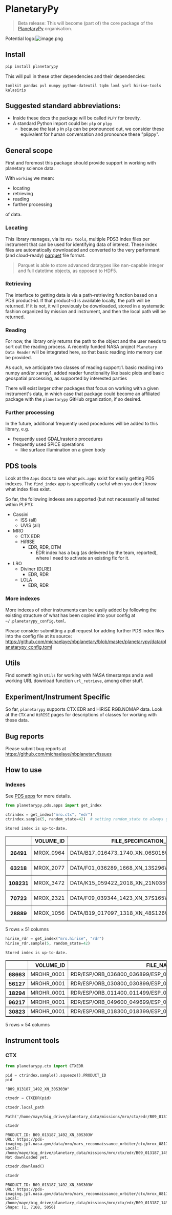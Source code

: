 # PlanetaryPy
> Beta release: This will become (part of) the core package of the <a href='https://planetarypy.org/'>PlanetaryPy</a> organisation.


Potential logo:![image.png](images/epilup_with_python_logo_with_axis.png)

## Install

```bash
pip install planetarypy
```

This will pull in these other dependencies and their dependencies:

`tomlkit pandas pvl numpy python-dateutil tqdm lxml yarl hirise-tools kalasiris`


## Suggested standard abbreviations: 
* Inside these docs the package will be called `PLPY` for brevity.
* A standard Python import could be: `plp` or `plpy`
  * because the last `p` in `plp` can be pronounced out, we consider these equivalent for human conversation and pronounce these "plippy".

## General scope

First and foremost this package should provide support in working with planetary science data.

With `working` we mean:

* locating
* retrieving
* reading
* further processing

of data.

### Locating
This library manages, via its `PDS tools`, multiple PDS3 index files per instrument that can be used for identifying data of interest.
These index files are automatically downloaded and converted to the very performant (and cloud-ready) [parquet](https://pandas.pydata.org/pandas-docs/stable/reference/api/pandas.read_parquet.html) file format.
> Parquet is able to store advanced datatypes like nan-capable integer and full datetime objects, as opposed to HDF5.

### Retrieving

The interface to getting data is via a path-retrieving function based on a PDS product-id.
If that product-id is available locally, the path will be returned.
If it is not, it will previously be downloaded, stored in a systematic fashion organized by mission and instrument, and then the local path will be returned.

### Reading
For now, the library only returns the path to the object and the user needs to sort out the reading process.
A recently funded NASA project `Planetary Data Reader` will be integrated here, so that basic reading into memory can be provided.

As such, we anticipate two classes of reading support:1. basic reading into numpy and/or xarray1. added reader functionality like basic plots and basic geospatial processing, as supported by interested parties

There will exist larger other packages that focus on working with a given instrument's data, in which case that package could become an affiliated package with the `planetarypy` GitHub organization, if so desired.

### Further processing
In the future, additional frequently used procedures will be added to this library, e.g.
* frequently used GDAL/rasterio procedures
* frequently used SPICE operations
  * like surface illumination on a given body

## PDS tools

Look at the `Apps` docs to see what `pds.apps` exist for easily getting PDS indexes.
The `find_index` app is specifically useful when you don't know what index files exist.

So far, the following indexes are supported (but not necessarily all tested within PLPY):

* Cassini
  * ISS (all)
  * UVIS (all)
* MRO
  * CTX
      EDR
  * HiRISE
    * EDR, RDR, DTM
      * EDR index has a bug (as delivered by the team, reported), where I need to activate an existing fix for it.
* LRO
  * Diviner (DLRE)
    * EDR, RDR
  * LOLA
    * EDR, RDR
    
### More indexes
More indexes of other instruments can be easily added by following the existing structure of what has been copied into your config at `~/.planetarypy_config.toml`.

Please consider submitting a pull request for adding further PDS index files into the config file at its source: https://github.com/michaelaye/nbplanetary/blob/master/planetarypy/data/planetarypy_config.toml

## Utils
Find something in `Utils` for working with NASA timestamps and a well working URL download function `url_retrieve`, among other stuff.

## Experiment/Instrument Specific

So far, `planetarypy` supports CTX EDR and HiRISE RGB.NOMAP data.
Look at the `CTX` and `HiRISE` pages for descriptions of classes for working with these data.

## Bug reports

Please submit bug reports at https://github.com/michaelaye/nbplanetary/issues

## How to use

### Indexes

See [PDS apps](02c_pds.apps.ipynb) for more details.

```python
from planetarypy.pds.apps import get_index
```

```python
ctrindex = get_index("mro.ctx", "edr")
ctrindex.sample(5, random_state=42)  # setting random_state to always get same files for docs
```

    Stored index is up-to-date.





<div>
<style scoped>
    .dataframe tbody tr th:only-of-type {
        vertical-align: middle;
    }

    .dataframe tbody tr th {
        vertical-align: top;
    }

    .dataframe thead th {
        text-align: right;
    }
</style>
<table border="1" class="dataframe">
  <thead>
    <tr style="text-align: right;">
      <th></th>
      <th>VOLUME_ID</th>
      <th>FILE_SPECIFICATION_NAME</th>
      <th>ORIGINAL_PRODUCT_ID</th>
      <th>PRODUCT_ID</th>
      <th>IMAGE_TIME</th>
      <th>INSTRUMENT_ID</th>
      <th>INSTRUMENT_MODE_ID</th>
      <th>LINE_SAMPLES</th>
      <th>LINES</th>
      <th>SPATIAL_SUMMING</th>
      <th>...</th>
      <th>SUB_SOLAR_LATITUDE</th>
      <th>SUB_SPACECRAFT_LONGITUDE</th>
      <th>SUB_SPACECRAFT_LATITUDE</th>
      <th>SOLAR_DISTANCE</th>
      <th>SOLAR_LONGITUDE</th>
      <th>LOCAL_TIME</th>
      <th>IMAGE_SKEW_ANGLE</th>
      <th>RATIONALE_DESC</th>
      <th>DATA_QUALITY_DESC</th>
      <th>ORBIT_NUMBER</th>
    </tr>
  </thead>
  <tbody>
    <tr>
      <th>26491</th>
      <td>MROX_0964</td>
      <td>DATA/B17_016473_1740_XN_06S018W.IMG</td>
      <td>4A_04_1050062800</td>
      <td>B17_016473_1740_XN_06S018W</td>
      <td>2010-01-31 02:01:44.947</td>
      <td>CTX</td>
      <td>NIFL</td>
      <td>5056</td>
      <td>52224</td>
      <td>1</td>
      <td>...</td>
      <td>17.77</td>
      <td>16.8</td>
      <td>-5.91</td>
      <td>246673937.3</td>
      <td>45.19</td>
      <td>14.83</td>
      <td>89.6</td>
      <td>Ride-along with HiRISE</td>
      <td>OK</td>
      <td>16473</td>
    </tr>
    <tr>
      <th>63218</th>
      <td>MROX_2077</td>
      <td>DATA/F01_036289_1668_XN_13S296W.IMG</td>
      <td>4A_04_10B603B000</td>
      <td>F01_036289_1668_XN_13S296W</td>
      <td>2014-04-24 04:14:02.581</td>
      <td>CTX</td>
      <td>NIFL</td>
      <td>5056</td>
      <td>9216</td>
      <td>1</td>
      <td>...</td>
      <td>21.67</td>
      <td>296.3</td>
      <td>-13.17</td>
      <td>240471585.2</td>
      <td>120.81</td>
      <td>15.5</td>
      <td>90.2</td>
      <td>Ride-along with HiRISE</td>
      <td>OK</td>
      <td>36289</td>
    </tr>
    <tr>
      <th>108231</th>
      <td>MROX_3472</td>
      <td>DATA/K15_059422_2018_XN_21N035W.IMG</td>
      <td>4A_04_112C030F00</td>
      <td>K15_059422_2018_XN_21N035W</td>
      <td>2019-03-31 15:54:32.383</td>
      <td>CTX</td>
      <td>NIFL</td>
      <td>5056</td>
      <td>7168</td>
      <td>1</td>
      <td>...</td>
      <td>1.75</td>
      <td>34.46</td>
      <td>21.99</td>
      <td>234469987.0</td>
      <td>4.06</td>
      <td>14.08</td>
      <td>90.1</td>
      <td>Ride-along with HiRISE</td>
      <td>OK</td>
      <td>59422</td>
    </tr>
    <tr>
      <th>70723</th>
      <td>MROX_2321</td>
      <td>DATA/F09_039344_1423_XN_37S165W.IMG</td>
      <td>4A_04_10C6018D00</td>
      <td>F09_039344_1423_XN_37S165W</td>
      <td>2014-12-18 04:29:08.464</td>
      <td>CTX</td>
      <td>NIFL</td>
      <td>3776</td>
      <td>8192</td>
      <td>1</td>
      <td>...</td>
      <td>-24.5</td>
      <td>165.27</td>
      <td>-37.76</td>
      <td>206661098.9</td>
      <td>254.74</td>
      <td>15.34</td>
      <td>90.1</td>
      <td>Terra Sirenum</td>
      <td>OK</td>
      <td>39344</td>
    </tr>
    <tr>
      <th>28889</th>
      <td>MROX_1056</td>
      <td>DATA/B19_017097_1318_XN_48S126W.IMG</td>
      <td>4A_04_1054040700</td>
      <td>B19_017097_1318_XN_48S126W</td>
      <td>2010-03-20 16:44:39.958</td>
      <td>CTX</td>
      <td>NIFL</td>
      <td>5056</td>
      <td>52224</td>
      <td>1</td>
      <td>...</td>
      <td>23.24</td>
      <td>126.77</td>
      <td>-48.24</td>
      <td>249141981.2</td>
      <td>66.58</td>
      <td>15.32</td>
      <td>90.4</td>
      <td>Terra Sirenum</td>
      <td>OK</td>
      <td>17097</td>
    </tr>
  </tbody>
</table>
<p>5 rows × 51 columns</p>
</div>



```python
hirise_rdr = get_index("mro.hirise", "rdr")
hirise_rdr.sample(5, random_state=42)
```

    Stored index is up-to-date.





<div>
<style scoped>
    .dataframe tbody tr th:only-of-type {
        vertical-align: middle;
    }

    .dataframe tbody tr th {
        vertical-align: top;
    }

    .dataframe thead th {
        text-align: right;
    }
</style>
<table border="1" class="dataframe">
  <thead>
    <tr style="text-align: right;">
      <th></th>
      <th>VOLUME_ID</th>
      <th>FILE_NAME_SPECIFICATION</th>
      <th>INSTRUMENT_HOST_ID</th>
      <th>INSTRUMENT_ID</th>
      <th>OBSERVATION_ID</th>
      <th>PRODUCT_ID</th>
      <th>PRODUCT_VERSION_ID</th>
      <th>TARGET_NAME</th>
      <th>ORBIT_NUMBER</th>
      <th>MISSION_PHASE_NAME</th>
      <th>...</th>
      <th>LINE_PROJECTION_OFFSET</th>
      <th>SAMPLE_PROJECTION_OFFSET</th>
      <th>CORNER1_LATITUDE</th>
      <th>CORNER1_LONGITUDE</th>
      <th>CORNER2_LATITUDE</th>
      <th>CORNER2_LONGITUDE</th>
      <th>CORNER3_LATITUDE</th>
      <th>CORNER3_LONGITUDE</th>
      <th>CORNER4_LATITUDE</th>
      <th>CORNER4_LONGITUDE</th>
    </tr>
  </thead>
  <tbody>
    <tr>
      <th>68663</th>
      <td>MROHR_0001</td>
      <td>RDR/ESP/ORB_036800_036899/ESP_036809_2640/ESP_...</td>
      <td>MRO</td>
      <td>HIRISE</td>
      <td>ESP_036809_2640</td>
      <td>ESP_036809_2640_COLOR</td>
      <td>1</td>
      <td>MARS</td>
      <td>36809</td>
      <td>Extended Science Phase</td>
      <td>...</td>
      <td>801810.0</td>
      <td>1260530.0</td>
      <td>83.6808</td>
      <td>237.701</td>
      <td>83.6727</td>
      <td>237.516</td>
      <td>83.9234</td>
      <td>236.565</td>
      <td>83.9318</td>
      <td>236.757</td>
    </tr>
    <tr>
      <th>56127</th>
      <td>MROHR_0001</td>
      <td>RDR/ESP/ORB_030800_030899/ESP_030831_1335/ESP_...</td>
      <td>MRO</td>
      <td>HIRISE</td>
      <td>ESP_030831_1335</td>
      <td>ESP_030831_1335_RED</td>
      <td>1</td>
      <td>MARS</td>
      <td>30831</td>
      <td>Extended Science Phase</td>
      <td>...</td>
      <td>-5451830.0</td>
      <td>11875900.0</td>
      <td>-46.3981</td>
      <td>38.0734</td>
      <td>-46.406</td>
      <td>37.9435</td>
      <td>-46.1322</td>
      <td>37.9086</td>
      <td>-46.1242</td>
      <td>38.0378</td>
    </tr>
    <tr>
      <th>18294</th>
      <td>MROHR_0001</td>
      <td>RDR/ESP/ORB_011400_011499/ESP_011400_1680/ESP_...</td>
      <td>MRO</td>
      <td>HIRISE</td>
      <td>ESP_011400_1680</td>
      <td>ESP_011400_1680_COLOR</td>
      <td>2</td>
      <td>MARS</td>
      <td>11400</td>
      <td>Extended Science Phase</td>
      <td>...</td>
      <td>-1402640.0</td>
      <td>-7165880.0</td>
      <td>-12.0828</td>
      <td>241.439</td>
      <td>-12.0848</td>
      <td>241.421</td>
      <td>-11.8342</td>
      <td>241.39</td>
      <td>-11.8321</td>
      <td>241.407</td>
    </tr>
    <tr>
      <th>96217</th>
      <td>MROHR_0001</td>
      <td>RDR/ESP/ORB_049600_049699/ESP_049673_1000/ESP_...</td>
      <td>MRO</td>
      <td>HIRISE</td>
      <td>ESP_049673_1000</td>
      <td>ESP_049673_1000_COLOR</td>
      <td>1</td>
      <td>MARS</td>
      <td>49673</td>
      <td>Extended Science Phase</td>
      <td>...</td>
      <td>-247898.5</td>
      <td>-2325763.5</td>
      <td>-80.0898</td>
      <td>96.4902</td>
      <td>-80.0948</td>
      <td>96.3953</td>
      <td>-79.8123</td>
      <td>95.909</td>
      <td>-79.8074</td>
      <td>96.0015</td>
    </tr>
    <tr>
      <th>30823</th>
      <td>MROHR_0001</td>
      <td>RDR/ESP/ORB_018300_018399/ESP_018301_2505/ESP_...</td>
      <td>MRO</td>
      <td>HIRISE</td>
      <td>ESP_018301_2505</td>
      <td>ESP_018301_2505_COLOR</td>
      <td>1</td>
      <td>MARS</td>
      <td>18301</td>
      <td>Extended Science Phase</td>
      <td>...</td>
      <td>1078760.0</td>
      <td>-4561720.0</td>
      <td>70.0663</td>
      <td>103.136</td>
      <td>70.0631</td>
      <td>103.073</td>
      <td>70.3287</td>
      <td>102.954</td>
      <td>70.332</td>
      <td>103.018</td>
    </tr>
  </tbody>
</table>
<p>5 rows × 54 columns</p>
</div>



## Instrument tools

### CTX

```python
from planetarypy.ctx import CTXEDR
```

```python
pid = ctrindex.sample().squeeze().PRODUCT_ID
pid
```




    'B09_013187_1492_XN_30S303W'



```python
ctxedr = CTXEDR(pid)
```

```python
ctxedr.local_path
```




    Path('/home/maye/big_drive/planetary_data/missions/mro/ctx/edr/B09_013187_1492_XN_30S303W/B09_013187_1492_XN_30S303W.IMG')



```python
ctxedr
```




    PRODUCT_ID: B09_013187_1492_XN_30S303W
    URL: https://pds-imaging.jpl.nasa.gov/data/mro/mars_reconnaissance_orbiter/ctx/mrox_0817/data/B09_013187_1492_XN_30S303W.IMG
    Local: /home/maye/big_drive/planetary_data/missions/mro/ctx/edr/B09_013187_1492_XN_30S303W/B09_013187_1492_XN_30S303W.IMG
    Not downloaded yet.



```python
ctxedr.download()
```

```python
ctxedr
```




    PRODUCT_ID: B09_013187_1492_XN_30S303W
    URL: https://pds-imaging.jpl.nasa.gov/data/mro/mars_reconnaissance_orbiter/ctx/mrox_0817/data/B09_013187_1492_XN_30S303W.IMG
    Local: /home/maye/big_drive/planetary_data/missions/mro/ctx/edr/B09_013187_1492_XN_30S303W/B09_013187_1492_XN_30S303W.IMG
    Shape: (1, 7168, 5056)


